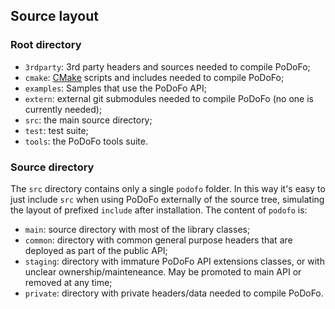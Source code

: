 ## Source layout

### Root directory

- `3rdparty`: 3rd party headers and sources needed to compile PoDoFo;
- `cmake`: [CMake](https://cmake.org/) scripts and includes needed to compile PoDoFo;
- `examples`: Samples that use the PoDoFo API;
- `extern`: external git submodules needed to compile PoDoFo (no one is currently needed);
- `src`: the main source directory;
- `test`: test suite;
- `tools`: the PoDoFo tools suite.

### Source directory
The `src` directory contains only a single `podofo` folder.
In this way it's easy to just include `src` when using PoDoFo
externally of the source tree, simulating the layout of prefixed
`include` after installation. The content of `podofo` is:

- `main`: source directory with most of the library classes;
- `common`: directory with common general purpose headers that
  are deployed as part of the public API;
- `staging`: directory with immature PoDoFo API extensions classes,
  or with unclear ownership/mainteneance. May be promoted to
  main API or removed at any time;
- `private`: directory with private headers/data needed to compile PoDoFo.
